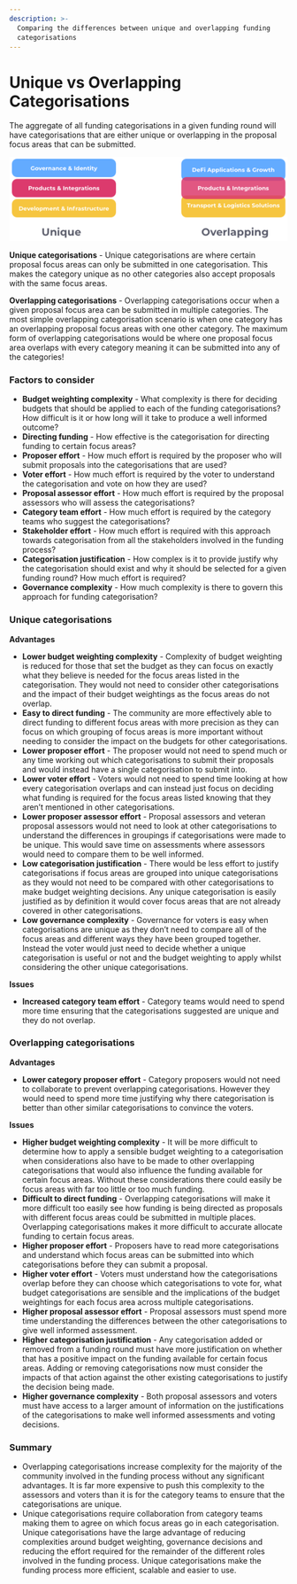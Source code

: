 ```yaml
---
description: >-
  Comparing the differences between unique and overlapping funding
  categorisations
---
```


# Unique vs Overlapping Categorisations

The aggregate of all funding categorisations in a given funding round will have categorisations that are either unique or overlapping in the proposal focus areas that can be submitted.

![](../.gitbook/assets/unique-vs-overlapping.png)

**Unique categorisations** - Unique categorisations are where certain proposal focus areas can only be submitted in one categorisation. This makes the category unique as no other categories also accept proposals with the same focus areas.



**Overlapping categorisations** - Overlapping categorisations occur when a given proposal focus area can be submitted in multiple categories. The most simple overlapping categorisation scenario is when one category has an overlapping proposal focus areas with one other category. The maximum form of overlapping categorisations would be where one proposal focus area overlaps with every category meaning it can be submitted into any of the categories!



### **Factors to consider**

* **Budget weighting complexity** - What complexity is there for deciding budgets that should be applied to each of the funding categorisations? How difficult is it or how long will it take to produce a well informed outcome?
* **Directing funding** - How effective is the categorisation for directing funding to certain focus areas?
* **Proposer effort** - How much effort is required by the proposer who will submit proposals into the categorisations that are used?
* **Voter effort** - How much effort is required by the voter to understand the categorisation and vote on how they are used?
* **Proposal assessor effort** - How much effort is required by the proposal assessors who will assess the categorisations?
* **Category team effort** - How much effort is required by the category teams who suggest the categorisations?
* **Stakeholder effort** - How much effort is required with this approach towards categorisation from all the stakeholders involved in the funding process?
* **Categorisation justification** - How complex is it to provide justify why the categorisation should exist and why it should be selected for a given funding round? How much effort is required?
* **Governance complexity** - How much complexity is there to govern this approach for funding categorisation?



### Unique categorisations

**Advantages**

* **Lower budget weighting complexity** - Complexity of budget weighting is reduced for those that set the budget as they can focus on exactly what they believe is needed for the focus areas listed in the categorisation. They would not need to consider other categorisations and the impact of their budget weightings as the focus areas do not overlap.
* **Easy to direct funding** - The community are more effectively able to direct funding to different focus areas with more precision as they can focus on which grouping of focus areas is more important without needing to consider the impact on the budgets for other categorisations.
* **Lower proposer effort** - The proposer would not need to spend much or any time working out which categorisations to submit their proposals and would instead have a single categorisation to submit into.
* **Lower voter effort** - Voters would not need to spend time looking at how every categorisation overlaps and can instead just focus on deciding what funding is required for the focus areas listed knowing that they aren’t mentioned in other categorisations.
* **Lower proposer assessor effort** - Proposal assessors and veteran proposal assessors would not need to look at other categorisations to understand the differences in groupings if categorisations were made to be unique. This would save time on assessments where assessors would need to compare them to be well informed.
* **Low categorisation justification** - There would be less effort to justify categorisations if focus areas are grouped into unique categorisations as they would not need to be compared with other categorisations to make budget weighting decisions. Any unique categorisation is easily justified as by definition it would cover focus areas that are not already covered in other categorisations.
* **Low governance complexity** - Governance for voters is easy when categorisations are unique as they don’t need to compare all of the focus areas and different ways they have been grouped together. Instead the voter would just need to decide whether a unique categorisation is useful or not and the budget weighting to apply whilst considering the other unique categorisations.



**Issues**

* **Increased category team effort** - Category teams would need to spend more time ensuring that the categorisations suggested are unique and they do not overlap.



### Overlapping categorisations

**Advantages**

* **Lower category proposer effort** - Category proposers would not need to collaborate to prevent overlapping categorisations. However they would need to spend more time justifying why there categorisation is better than other similar categorisations to convince the voters.



**Issues**

* **Higher budget weighting complexity** - It will be more difficult to determine how to apply a sensible budget weighting to a categorisation when considerations also have to be made to other overlapping categorisations that would also influence the funding available for certain focus areas. Without these considerations there could easily be focus areas with far too little or too much funding.
* **Difficult to direct funding** - Overlapping categorisations will make it more difficult too easily see how funding is being directed as proposals with different focus areas could be submitted in multiple places. Overlapping categorisations makes it more difficult to accurate allocate funding to certain focus areas.
* **Higher proposer effort** - Proposers have to read more categorisations and understand which focus areas can be submitted into which categorisations before they can submit a proposal.
* **Higher voter effort** - Voters must understand how the categorisations overlap before they can choose which categorisations to vote for, what budget categorisations are sensible and the implications of the budget weightings for each focus area across multiple categorisations.
* **Higher proposal assessor effort** - Proposal assessors must spend more time understanding the differences between the other categorisations to give well informed assessment.
* **Higher categorisation justification** - Any categorisation added or removed from a funding round must have more justification on whether that has a positive impact on the funding available for certain focus areas. Adding or removing categorisations now must consider the impacts of that action against the other existing categorisations to justify the decision being made.
* **Higher governance complexity** - Both proposal assessors and voters must have access to a larger amount of information on the justifications of the categorisations to make well informed assessments and voting decisions.



### Summary

* Overlapping categorisations increase complexity for the majority of the community involved in the funding process without any significant advantages. It is far more expensive to push this complexity to the assessors and voters than it is for the category teams to ensure that the categorisations are unique.
* Unique categorisations require collaboration from category teams making them to agree on which focus areas go in each categorisation. Unique categorisations have the large advantage of reducing complexities around budget weighting, governance decisions and reducing the effort required for the remainder of the different roles involved in the funding process. Unique categorisations make the funding process more efficient, scalable and easier to use.

